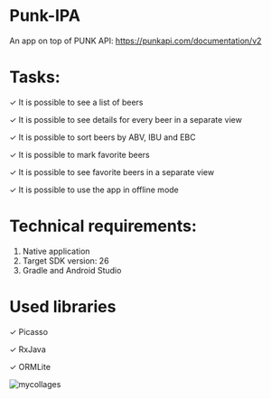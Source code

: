 # Punk-IPA
An app on top of PUNK API: https://punkapi.com/documentation/v2

# Tasks:

✓ It is possible to see a list of beers

✓ It is possible to see details for every beer in a separate view

✓ It is possible to sort beers by ABV, IBU and EBC

✓ It is possible to mark favorite beers

✓ It is possible to see favorite beers in a separate view

✓ It is possible to use the app in offline mode

# Technical requirements:

1. Native application
2. Target SDK version: 26
3. Gradle and Android Studio

# Used libraries

✓ Picasso

✓ RxJava

✓ ORMLite

![mycollages](https://user-images.githubusercontent.com/13569440/32998244-0d0bd2de-cda2-11e7-8e3f-aa5699c1aa5c.png)
